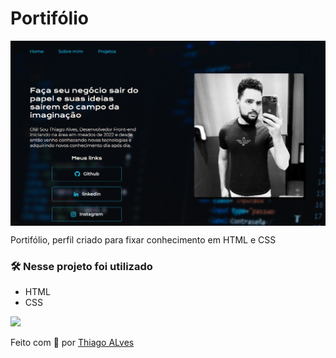 # Portifólio

<img src="./github/github.png" align="center" />

Portifólio, perfil criado para fixar conhecimento em HTML e CSS

### 🛠️ Nesse projeto foi utilizado

- HTML
- CSS

<a href="https://portf-lio-sage.vercel.app/" target="_blank">
<img src="https://user-images.githubusercontent.com/71772559/178192066-d52e0cf7-906e-4baa-80f3-4b49dde153c0.png" />
</a>

Feito com 💜 por [Thiago ALves](https://github.com/thiagoalvess3)
